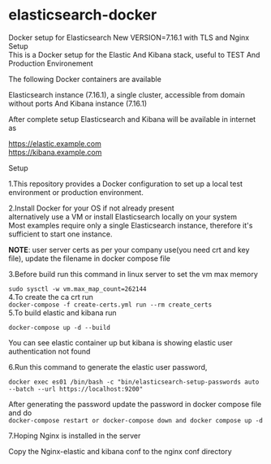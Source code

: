 # elasticsearch-docker
Docker setup for Elasticsearch New VERSION=7.16.1 with TLS and Nginx Setup <br>
This is a Docker setup for the Elastic And Kibana stack, useful to  TEST And Production Environement <br>

The following Docker containers are available

Elasticsearch instance (7.16.1), a single cluster, accessible from domain without ports
And Kibana instance  (7.16.1)

After complete setup  Elasticsearch and Kibana will be available in internet as <br>

https://elastic.example.com <br>
https://kibana.example.com




Setup

1.This repository provides a Docker configuration to set up a local test environment or production environment.<br>

2.Install Docker for your OS if not already present <br>
alternatively use a VM or install Elasticsearch locally on your system <br>
Most examples require only a single Elasticsearch instance, therefore it's sufficient to start one instance. <br>

**NOTE**: user server certs as per your company use(you need crt and key file), update the filename in docker compose file <br>

3.Before build run this command in linux server to set the vm max memory <br>

```sudo sysctl -w vm.max_map_count=262144``` <br>
4.To create the ca crt run <br>
```docker-compose -f create-certs.yml run --rm create_certs```   <br>
5.To build elastic and kibana run <br>

```docker-compose up -d --build``` <br>

You can see elastic container up but kibana is showing elastic user authentication not found <br>

6.Run this command to generate the elastic user password, <br>

```docker exec es01 /bin/bash -c "bin/elasticsearch-setup-passwords auto --batch --url https://localhost:9200"```  <br>

After generating the password update the  password in docker compose file and do <br>
```docker-compose restart or docker-compose down and docker compose up -d```   <br>


7.Hoping Nginx is installed in the server <br>

Copy the Nginx-elastic and kibana conf to the nginx conf directory <br>



